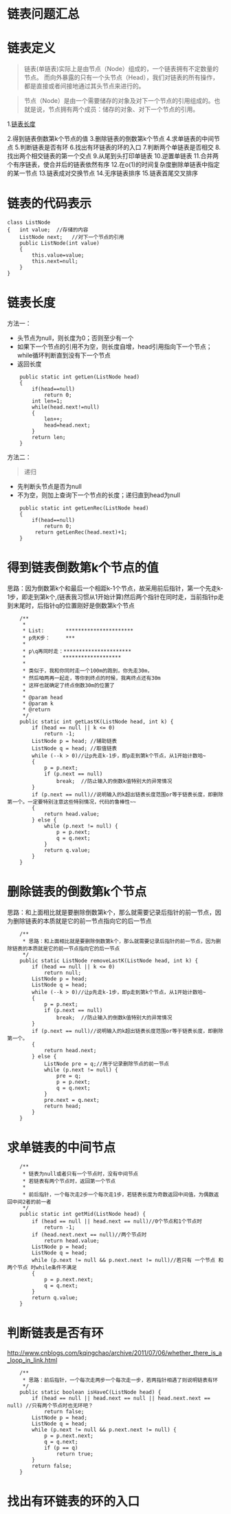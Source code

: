 # 链表问题汇总

# 链表定义
> 链表(单链表)实际上是由节点（Node）组成的，一个链表拥有不定数量的节点。
> 而向外暴露的只有一个头节点（Head），我们对链表的所有操作，都是直接或者间接地通过其头节点来进行的。

> 节点（Node）是由一个需要储存的对象及对下一个节点的引用组成的。也就是说，节点拥有两个成员：储存的对象、对下一个节点的引用。


1.[链表长度](https://github.com/mazouri/SeniorAndroidDev/blob/master/algorithm_datastructure/%E6%95%B0%E7%BB%84%E4%B8%8E%E9%93%BE%E8%A1%A8/%E9%93%BE%E8%A1%A8%E9%97%AE%E9%A2%98%E6%B1%87%E6%80%BB.md#链表长度)

2.得到链表倒数第k个节点的值 
3.删除链表的倒数第k个节点
4.求单链表的中间节点
5.判断链表是否有环
6.找出有环链表的环的入口
7.判断两个单链表是否相交
8.找出两个相交链表的第一个交点
9.从尾到头打印单链表
10.逆置单链表
11.合并两个有序链表，使合并后的链表依然有序
12.在o(1)的时间复杂度删除单链表中指定的某一节点
13.链表成对交换节点
14.无序链表排序
15.链表首尾交叉排序

# 链表的代码表示
```
class ListNode  
{   int value;  //存储的内容
    ListNode next;   //对下一个节点的引用
    public ListNode(int value)  
    {  
        this.value=value;  
        this.next=null;  
    }  
}  
```
# 链表长度
方法一：
- 头节点为null，则长度为0；否则至少有一个
- 如果下一个节点的引用不为空，则长度自增，head引用指向下一个节点；while循环判断直到没有下一个节点
- 返回长度
```
    public static int getLen(ListNode head)  
    {  
        if(head==null) 
            return 0;  
        int len=1;  
        while(head.next!=null)  
        {  
            len++;  
            head=head.next;  
        }  
        return len;  
    }  
```
方法二：
> 递归
- 先判断头节点是否为null
- 不为空，则加上查询下一个节点的长度；递归直到head为null
```
    public static int getLenRec(ListNode head)  
    {  
        if(head==null)   
            return 0;  
         return getLenRec(head.next)+1;  
    } 
```
# 得到链表倒数第k个节点的值  
思路：因为倒数第k个和最后一个相距k-1个节点，故采用前后指针，第一个先走k-1步，即走到第k个,(链表我习惯从1开始计算)然后两个指针在同时走，当前指针p走到末尾时，后指针q的位置刚好是倒数第k个节点
```
    /**
     * 
     * List:       **********************
     * p先K步：     ***
     * 
     * p\q再同时走：**********************
     *            *******************
     *            
     * 类似于，我和你同时走一个100m的跑到，你先走30m，
     * 然后咱两再一起走，等你到终点的时候，我离终点还有30m
     * 这样也就确定了终点倒数30m的位置了
     * 
     * @param head
     * @param k
     * @return
     */
    public static int getLastK(ListNode head, int k) {
        if (head == null || k <= 0)
            return -1;
        ListNode p = head; //辅助链表
        ListNode q = head; //取值链表
        while (--k > 0)//让p先走k-1步，即p走到第k个节点，从1开始计数哈~
        {
            p = p.next;
            if (p.next == null)
                break;  //防止输入的倒数k值特别大的异常情况
        }
        if (p.next == null)//说明输入的k超出链表长度范围or等于链表长度，即删除第一个。一定要特别注意这些特别情况，代码的鲁棒性~~
        {
            return head.value;
        } else {
            while (p.next != null) {
                p = p.next;
                q = q.next;
            }
            return q.value;
        }
    }
```
# 删除链表的倒数第k个节点
思路：和上面相比就是要删除倒数第k个，那么就需要记录后指针的前一节点，因为删除链表的本质就是它的前一节点指向它的后一节点 
```
    /**
     * 思路：和上面相比就是要删除倒数第k个，那么就需要记录后指针的前一节点，因为删除链表的本质就是它的前一节点指向它的后一节点
     */
    public static ListNode removeLastK(ListNode head, int k) {
        if (head == null || k <= 0)
            return null;
        ListNode p = head;
        ListNode q = head;
        while (--k > 0)//让p先走k-1步，即p走到第k个节点，从1开始计数哈~
        {
            p = p.next;
            if (p.next == null)
                break;  //防止输入的倒数k值特别大的异常情况
        }
        if (p.next == null)//说明输入的k超出链表长度范围or等于链表长度，即删除第一个。
        {
            return head.next;
        } else {
            ListNode pre = q;//用于记录删除节点的前一节点
            while (p.next != null) {
                pre = q;
                p = p.next;
                q = q.next;
            }
            pre.next = q.next;
            return head;
        }
    }
```
# 求单链表的中间节点
```
    /**
     * 链表为null或者只有一个节点时，没有中间节点
     * 若链表有两个节点时，返回第一个节点
     *
     * 前后指针，一个每次走2步一个每次走1步，若链表长度为奇数返回中间值，为偶数返回中间2者的前一者
     */
    public static int getMid(ListNode head) {
        if (head == null || head.next == null)//0个节点和1个节点时
            return -1;
        if (head.next.next == null)//两个节点时
            return head.value;
        ListNode p = head;
        ListNode q = head;
        while (p.next != null && p.next.next != null)//若只有 一个节点 和 两个节点 时while条件不满足
        {
            p = p.next.next;
            q = q.next;
        }
        return q.value;
    }
```
# 判断链表是否有环
http://www.cnblogs.com/kqingchao/archive/2011/07/06/whether_there_is_a_loop_in_link.html
```
    /**
     * 思路：前后指针，一个每次走两步一个每次走一步，若两指针相遇了则说明链表有环
     */
    public static boolean isHaveC(ListNode head) {
        if (head == null || head.next == null || head.next.next == null) //只有两个节点时也无环吧？
            return false;
        ListNode p = head;
        ListNode q = head;
        while (p.next != null && p.next.next != null) {
            p = p.next.next;
            q = q.next;
            if (p == q)
                return true;
        }
        return false;
    }
```
# 找出有环链表的环的入口



